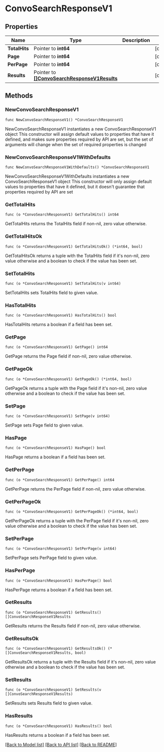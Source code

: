# ConvoSearchResponseV1

## Properties

Name | Type | Description | Notes
------------ | ------------- | ------------- | -------------
**TotalHits** | Pointer to **int64** |  | [optional] 
**Page** | Pointer to **int64** |  | [optional] 
**PerPage** | Pointer to **int64** |  | [optional] 
**Results** | Pointer to [**[]ConvoSearchResponseV1Results**](ConvoSearchResponseV1Results.md) |  | [optional] 

## Methods

### NewConvoSearchResponseV1

`func NewConvoSearchResponseV1() *ConvoSearchResponseV1`

NewConvoSearchResponseV1 instantiates a new ConvoSearchResponseV1 object
This constructor will assign default values to properties that have it defined,
and makes sure properties required by API are set, but the set of arguments
will change when the set of required properties is changed

### NewConvoSearchResponseV1WithDefaults

`func NewConvoSearchResponseV1WithDefaults() *ConvoSearchResponseV1`

NewConvoSearchResponseV1WithDefaults instantiates a new ConvoSearchResponseV1 object
This constructor will only assign default values to properties that have it defined,
but it doesn't guarantee that properties required by API are set

### GetTotalHits

`func (o *ConvoSearchResponseV1) GetTotalHits() int64`

GetTotalHits returns the TotalHits field if non-nil, zero value otherwise.

### GetTotalHitsOk

`func (o *ConvoSearchResponseV1) GetTotalHitsOk() (*int64, bool)`

GetTotalHitsOk returns a tuple with the TotalHits field if it's non-nil, zero value otherwise
and a boolean to check if the value has been set.

### SetTotalHits

`func (o *ConvoSearchResponseV1) SetTotalHits(v int64)`

SetTotalHits sets TotalHits field to given value.

### HasTotalHits

`func (o *ConvoSearchResponseV1) HasTotalHits() bool`

HasTotalHits returns a boolean if a field has been set.

### GetPage

`func (o *ConvoSearchResponseV1) GetPage() int64`

GetPage returns the Page field if non-nil, zero value otherwise.

### GetPageOk

`func (o *ConvoSearchResponseV1) GetPageOk() (*int64, bool)`

GetPageOk returns a tuple with the Page field if it's non-nil, zero value otherwise
and a boolean to check if the value has been set.

### SetPage

`func (o *ConvoSearchResponseV1) SetPage(v int64)`

SetPage sets Page field to given value.

### HasPage

`func (o *ConvoSearchResponseV1) HasPage() bool`

HasPage returns a boolean if a field has been set.

### GetPerPage

`func (o *ConvoSearchResponseV1) GetPerPage() int64`

GetPerPage returns the PerPage field if non-nil, zero value otherwise.

### GetPerPageOk

`func (o *ConvoSearchResponseV1) GetPerPageOk() (*int64, bool)`

GetPerPageOk returns a tuple with the PerPage field if it's non-nil, zero value otherwise
and a boolean to check if the value has been set.

### SetPerPage

`func (o *ConvoSearchResponseV1) SetPerPage(v int64)`

SetPerPage sets PerPage field to given value.

### HasPerPage

`func (o *ConvoSearchResponseV1) HasPerPage() bool`

HasPerPage returns a boolean if a field has been set.

### GetResults

`func (o *ConvoSearchResponseV1) GetResults() []ConvoSearchResponseV1Results`

GetResults returns the Results field if non-nil, zero value otherwise.

### GetResultsOk

`func (o *ConvoSearchResponseV1) GetResultsOk() (*[]ConvoSearchResponseV1Results, bool)`

GetResultsOk returns a tuple with the Results field if it's non-nil, zero value otherwise
and a boolean to check if the value has been set.

### SetResults

`func (o *ConvoSearchResponseV1) SetResults(v []ConvoSearchResponseV1Results)`

SetResults sets Results field to given value.

### HasResults

`func (o *ConvoSearchResponseV1) HasResults() bool`

HasResults returns a boolean if a field has been set.


[[Back to Model list]](../README.md#documentation-for-models) [[Back to API list]](../README.md#documentation-for-api-endpoints) [[Back to README]](../README.md)


